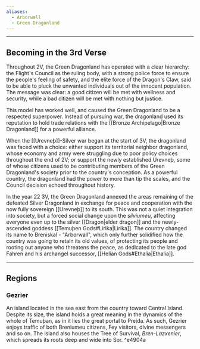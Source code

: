 ```yaml
---
aliases:
  - Arborwall
  - Green Dragonland
---
```

-- - - -
## Becoming in the 3rd Verse

Throughout 2V, the Green Dragonland has operated with a clear hierarchy: the Flight's Council as the ruling body, with a strong police force to ensure the people's feeling of safety, and the elite force of the Dragon's Claw, said to be able to pluck the unwanted individuals out of the innocent population. The message was clear: a good citizen will be met with wellness and security, while a bad citizen will be met with nothing but justice.

This model has worked well, and caused the Green Dragonland to be a respected superpower. Instead of pursuing war, the dragonland used its reputation to hold trade relations with the [[Bronze Archipelago|Bronze Dragonland]] for a powerful alliance.

When the [[Urevneþ]]-Silver war began at the start of 3V, the dragonland was faced with a choice: either support its territorial neighbor dragonland, whose economy and army were struggling due to poor policy choices throughout the end of 2V; or support the newly established Urevneþ, some of whose citizens used to be contributing members of the Green Dragonland's society prior to the country's conception. As a powerful country, the dragonland had the power to more than tip the scales, and the Council decision echoed throughout history.

In the year 22 3V, the Green Dragonland annexed the areas remaining of the defeated Silver Dragonland in exchange for peace and cooperation with the now fully sovereign [[Urevneþ]] to its south. This was not a quiet integration into society, but a forced social change upon the _silviumeu_, affecting everyone even up to the silver [[Dragon|elder dragon]] and the newly-ascended goddess [[Temuþen Gods#Lirika|Lirika]].
The country changed its name to Breniskal - "Arborwall", which only further solidified how the country was going to retain its old values, of protecting its people and rooting out anyone who threatens the peace, as dedicated to the late god Fahren and his archangel successor, [[Helian Gods#Ethalia|Ethalia]].
--- - -
## Regions
### Gezrier

An island located in the sea east from the country toward Central Island. Despite its size, the island holds a great meaning in the dynamics of the whole of Temuþan, as in it lies the great portal to Preida. As such, Gezrier enjoys traffic of both Breniumeu citizens, Fey visitors, divine messengers and so on.
The island also houses the Tree of Survival, _Bren-Lazxenier_, which spreads its roots deep and wide into Sor. ^e4904a